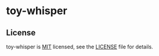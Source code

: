 # toy-whisper


## License

toy-whisper is [MIT](https://mit-license.org) licensed, see the [LICENSE](LICENSE) file for details.
